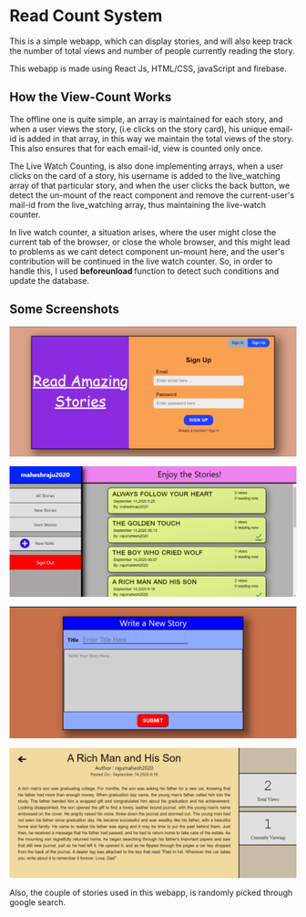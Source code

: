 # Read Count System

This is a simple webapp, which can display stories, and will also keep track the number of total views and number of people currently reading the story.

This webapp is made using React Js, HTML/CSS, javaScript and firebase.

## How the View-Count Works

The offline one is quite simple, an array is maintained for each story, and when a user views the story, (i.e clicks on the story card), his unique email-id is added in that array, in this way we maintain the total views of the story. This also ensures that for each email-id, view is counted only once.

The Live Watch Counting, is also done implementing arrays, when a user clicks on the card of a story, his username is added to the live_watching array of that particular story, and when the user clicks the back button, we detect the un-mount of the react component and remove the current-user's mail-id from the live_watching array, thus maintaining the live-watch counter.

In live watch counter, a situation arises, where the user might close the current tab of the browser, or close the whole browser, and this might lead to problems as we cant detect component un-mount here, and the user's contribution will be continued in the live watch counter. So, in order to handle this, I used <b> beforeunload </b> function to detect such conditions and update the database.

## Some Screenshots

![One](./Images/one.png)

![Two](./Images/two.png)

![Three](./Images/three.png)

![Four](./Images/four.png)

Also, the couple of stories used in this webapp, is randomly picked through google search.
